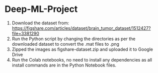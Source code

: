 # Deep-ML-Project

1. Download the dataset from: https://figshare.com/articles/dataset/brain_tumor_dataset/1512427?file=3381290
2. Run the Python script by changing the directories as per the downloaded dataset to convert the .mat files to .png
3. Zipped the images as figshare-dataset.zip and uploaded it to Google Drive
4. Run the Colab notebooks, no need to install any dependencies as all install commands are in the Python Notebook files.
